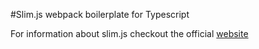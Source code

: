 #Slim.js webpack boilerplate for Typescript

For information about slim.js checkout the official [website](http://slimjs.com)
